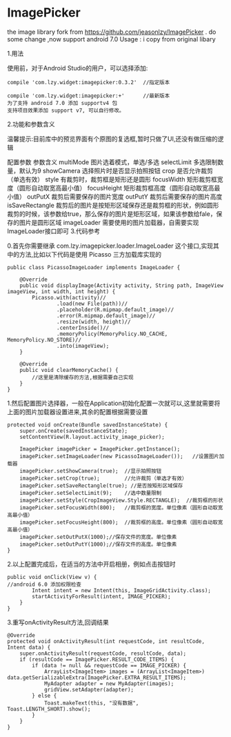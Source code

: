 # ImagePicker
the image library  fork from https://github.com/jeasonlzy/ImagePicker   . do some change  ,now support  android 7.0 
Usage : i copy from original libary 

1.用法

使用前，对于Android Studio的用户，可以选择添加:

    compile 'com.lzy.widget:imagepicker:0.3.2'  //指定版本

    compile 'com.lzy.widget:imagepicker:+'      //最新版本
    为了支持 android 7.0 添加 supportv4 包
    支持项目效果添加 support v7, 可以自行修改。
2.功能和参数含义

温馨提示:目前库中的预览界面有个原图的复选框,暂时只做了UI,还没有做压缩的逻辑

配置参数	参数含义
multiMode	图片选着模式，单选/多选
selectLimit	多选限制数量，默认为9
showCamera	选择照片时是否显示拍照按钮
crop	是否允许裁剪（单选有效）
style	有裁剪时，裁剪框是矩形还是圆形
focusWidth	矩形裁剪框宽度（圆形自动取宽高最小值）
focusHeight	矩形裁剪框高度（圆形自动取宽高最小值）
outPutX	裁剪后需要保存的图片宽度
outPutY	裁剪后需要保存的图片高度
isSaveRectangle	裁剪后的图片是按矩形区域保存还是裁剪框的形状，例如圆形裁剪的时候，该参数给true，那么保存的图片是矩形区域，如果该参数给fale，保存的图片是圆形区域
imageLoader	需要使用的图片加载器，自需要实现ImageLoader接口即可
3.代码参考

0.首先你需要继承 com.lzy.imagepicker.loader.ImageLoader 这个接口,实现其中的方法,比如以下代码是使用 Picasso 三方加载库实现的

    public class PicassoImageLoader implements ImageLoader {

        @Override
        public void displayImage(Activity activity, String path, ImageView imageView, int width, int height) {
            Picasso.with(activity)//
                    .load(new File(path))//
                    .placeholder(R.mipmap.default_image)//
                    .error(R.mipmap.default_image)//
                    .resize(width, height)//
                    .centerInside()//
                    .memoryPolicy(MemoryPolicy.NO_CACHE, MemoryPolicy.NO_STORE)//
                    .into(imageView);
        }

        @Override
        public void clearMemoryCache() {
            //这里是清除缓存的方法,根据需要自己实现
        }
    }
1.然后配置图片选择器，一般在Application初始化配置一次就可以,这里就需要将上面的图片加载器设置进来,其余的配置根据需要设置

    protected void onCreate(Bundle savedInstanceState) {
        super.onCreate(savedInstanceState);
        setContentView(R.layout.activity_image_picker);

        ImagePicker imagePicker = ImagePicker.getInstance();
        imagePicker.setImageLoader(new PicassoImageLoader());   //设置图片加载器
        imagePicker.setShowCamera(true);  //显示拍照按钮
        imagePicker.setCrop(true);        //允许裁剪（单选才有效）
        imagePicker.setSaveRectangle(true); //是否按矩形区域保存
        imagePicker.setSelectLimit(9);    //选中数量限制
        imagePicker.setStyle(CropImageView.Style.RECTANGLE);  //裁剪框的形状
        imagePicker.setFocusWidth(800);   //裁剪框的宽度。单位像素（圆形自动取宽高最小值）
        imagePicker.setFocusHeight(800);  //裁剪框的高度。单位像素（圆形自动取宽高最小值）
        imagePicker.setOutPutX(1000);//保存文件的宽度。单位像素
        imagePicker.setOutPutY(1000);//保存文件的高度。单位像素
    }
2.以上配置完成后，在适当的方法中开启相册，例如点击按钮时

    public void onClick(View v) {
    //android 6.0 添加权限检查  
            Intent intent = new Intent(this, ImageGridActivity.class);
            startActivityForResult(intent, IMAGE_PICKER);  
        }
    }
3.重写onActivityResult方法,回调结果

    @Override
    protected void onActivityResult(int requestCode, int resultCode, Intent data) {
        super.onActivityResult(requestCode, resultCode, data);
        if (resultCode == ImagePicker.RESULT_CODE_ITEMS) {
            if (data != null && requestCode == IMAGE_PICKER) {
                ArrayList<ImageItem> images = (ArrayList<ImageItem>) data.getSerializableExtra(ImagePicker.EXTRA_RESULT_ITEMS);
                MyAdapter adapter = new MyAdapter(images);
                gridView.setAdapter(adapter);
            } else {
                Toast.makeText(this, "没有数据", Toast.LENGTH_SHORT).show();
            }
        }
    }
